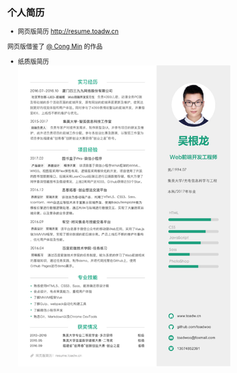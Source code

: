 
## 个人简历
- 网页版简历 http://resume.toadw.cn

网页版借鉴了 [@ Cong Min](https://congm.in) 的作品

- 纸质版简历
![闵聪-简历](resume.jpg)